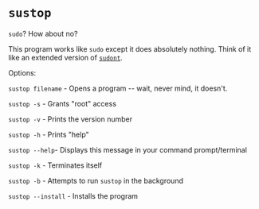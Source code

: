# `sustop`
`sudo`? How about no?

This program works like `sudo` except it does absolutely nothing. Think of it like an extended version of [`sudont`](https://github.com/cbondurant/sudont).

Options:

`sustop filename` - Opens a program -- wait, never mind, it doesn't.

`sustop -s` - Grants "root" access

`sustop -v` - Prints the version number

`sustop -h` - Prints "help"

`sustop --help`- Displays this message in your command prompt/terminal

`sustop -k` - Terminates itself

`sustop -b` - Attempts to run `sustop` in the background

`sustop --install` - Installs the program
